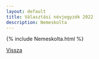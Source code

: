 ```yaml
---
layout: default
title: Választási névjegyzék 2022
description: Nemeskolta
---
```


{% include Nemeskolta.html %}

[Vissza](./)